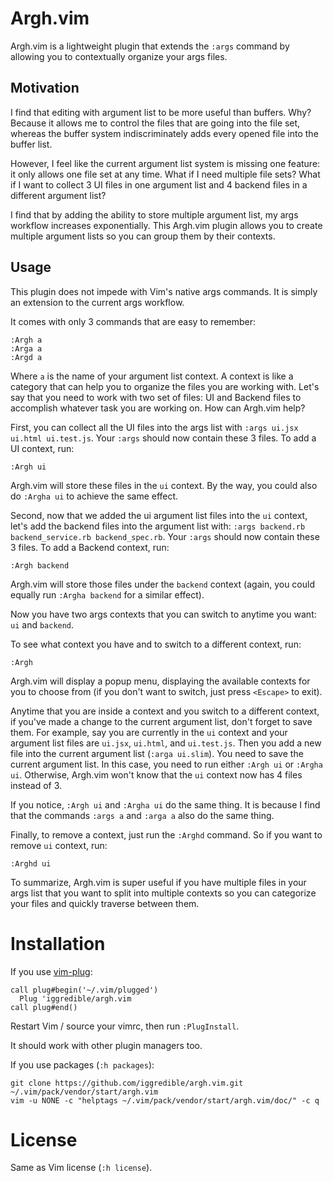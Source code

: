 # Argh.vim

Argh.vim is a lightweight plugin that extends the `:args` command by allowing you to contextually organize your args files.

## Motivation

I find that editing with argument list to be more useful than buffers. Why? Because it allows me to control the files that are going into the file set, whereas the buffer system indiscriminately adds every opened file into the buffer list.

However, I feel like the current argument list system is missing one feature: it only allows one file set at any time. What if I need multiple file sets? What if I want to collect 3 UI files in one argument list and 4 backend files in a different argument list?

I find that by adding the ability to store multiple argument list, my args workflow increases exponentially. This Argh.vim plugin allows you to create multiple argument lists so you can group them by their contexts.

## Usage

This plugin does not impede with Vim's native args commands. It is simply an extension to the current args workflow.

It comes with only 3 commands that are easy to remember:

```
:Argh a
:Arga a
:Argd a
```

Where `a` is the name of your argument list context. A context is like a category that can help you to organize the files you are working with. Let's say that you need to work with two set of files: UI and Backend files to accomplish whatever task you are working on. How can Argh.vim help?

First, you can collect all the UI files into the args list with `:args ui.jsx ui.html ui.test.js`. Your `:args` should now contain these 3 files. To add a UI context, run:

```
:Argh ui
```

Argh.vim will store these files in the `ui` context. By the way, you could also do `:Argha ui` to achieve the same effect.

Second, now that we added the ui argument list files into the `ui` context, let's add the backend files into the argument list with: `:args backend.rb backend_service.rb backend_spec.rb`. Your `:args` should now contain these 3 files. To add a Backend context, run:

```
:Argh backend
```

Argh.vim will store those files under the `backend` context (again, you could equally run `:Argha backend` for a similar effect). 

Now you have two args contexts that you can switch to anytime you want: `ui` and `backend`.

To see what context you have and to switch to a different context, run:

```
:Argh
```

Argh.vim will display a popup menu, displaying the available contexts for you to choose from (if you don't want to switch, just press `<Escape>` to exit).

Anytime that you are inside a context and you switch to a different context, if you've made a change to the current argument list, don't forget to save them. For example, say you are currently in the `ui` context and your argument list files are `ui.jsx`, `ui.html`, and `ui.test.js`. Then you add a new file into the current argument list (`:arga ui.slim`). You need to save the current argument list. In this case, you need to run either `:Argh ui` or `:Argha ui`. Otherwise, Argh.vim won't know that the `ui` context now has 4 files instead of 3.

If you notice, `:Argh ui` and `:Argha ui` do the same thing. It is because I find that the commands `:args a` and `:arga a` also do the  same thing.

Finally, to remove a context, just run the `:Arghd` command. So if you want to remove `ui` context, run:

```
:Arghd ui
```

To summarize, Argh.vim is super useful if you have multiple files in your args list that you want to split into multiple contexts so you can categorize your files and quickly traverse between them.

# Installation

If you use [vim-plug](https://github.com/junegunn/vim-plug):

```
call plug#begin('~/.vim/plugged')
  Plug 'iggredible/argh.vim
call plug#end()
```

Restart Vim / source your vimrc, then run `:PlugInstall`.

It should work with other plugin managers too.

If you use packages (`:h packages`):

```
git clone https://github.com/iggredible/argh.vim.git ~/.vim/pack/vendor/start/argh.vim
vim -u NONE -c "helptags ~/.vim/pack/vendor/start/argh.vim/doc/" -c q
```

# License

Same as Vim license (`:h license`).

